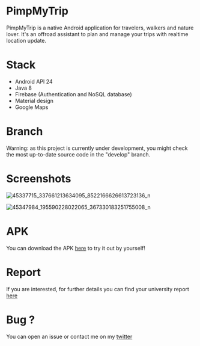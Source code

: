 # PimpMyTrip

PimpMyTrip is a native Android application for travelers, walkers and nature lover. It's an offroad assistant to plan and manage your trips with realtime location update.


# Stack
- Android API 24
- Java 8
- Firebase (Authentication and NoSQL database)
- Material design
- Google Maps

# Branch

Warning: as this project is currently under development, you might check the most up-to-date source code in the "develop" branch.

# Screenshots

![45337715_337661213634095_8522166626613723136_n](https://user-images.githubusercontent.com/15064826/47965078-8a722580-e042-11e8-8984-591c9934520d.jpg)

![45347984_195590228022065_367330183251755008_n](https://user-images.githubusercontent.com/15064826/47965079-8b0abc00-e042-11e8-95ea-eb4307f336dd.jpg)

# APK
You can download the APK [here](../develop/app-debug.apk) to try it out by yourself!

# Report
If you are interested, for further details you can find your university report [here](https://github.com/CyrilNb/Lootr/files/2545864/PimpMyTrip.presentation.pdf)

# Bug ?
You can open an issue or contact me on my [twitter](https://twitter.com/CyrilNb)
